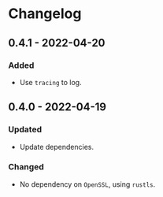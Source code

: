 # Changelog

## 0.4.1 - 2022-04-20

### Added

- Use `tracing` to log.

## 0.4.0 - 2022-04-19

### Updated

- Update dependencies.

### Changed

- No dependency on `OpenSSL`, using `rustls`.
